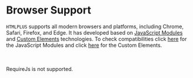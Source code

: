 # Browser Support

`HTMLPLUS` supports all modern browsers and platforms, including Chrome, Safari, Firefox, and Edge. It has developed based on [JavaScript Modules](https://mdn.io/modules) and [Custom Elements](https://mdn.io/custom-elements) technologies. To check compatibilities click [here](https://caniuse.com/?search=modules) for the JavaScript Modules and click [here](https://caniuse.com/?search=customElements) for the Custom Elements.

<br/>

<Browsers />

<br/>

<Alert type="error">
    RequireJs is not supported.
</Alert>
